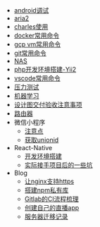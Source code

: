 
- [android调试](./android调试.md)
- [aria2](./aria2.md)
- [charles使用](./charles使用.md)
- [docker常用命令](./docker常用命令.md)
- [gcp vm常用命令](./gcp-vm常用命令.md)
- [git常用命令](./git常用命令.md)
- [NAS](./NAS.md)
- [php开发环境搭建-Yii2](./php开发环境搭建-Yii2.md)
- [vscode常用命令](./vscode常用命令.md)
- [压力测试](./压力测试.md)
- [机器学习](./机器学习.md)
- [设计图交付验收注意事项](./设计图交付验收注意事项.md)
- [路由器](./路由器.md)
- 微信小程序
  - [注意点](./微信小程序/注意点.md) 
  - [获取unionid](./微信小程序/获取unionid.md)
- React-Native
  - [开发环境搭建](./React-Native/开发环境搭建.md) 
  - [实际接手项目后的一些坑](./React-Native/实际接手项目后的一些坑.md)
- Blog
  - [让nginx支持https](./blog/2018.10.10-让nginx支持https.md)
  - [搭建npm私有库](./blog/2018.4.26-搭建npm私有库.md)
  - [Gitlab的CI流程梳理](./blog/2018.4.2-Gitlab的CI流程梳理.md)
  - [创建自己的直播app](./blog/2018.2.1-创建自己的直播app.md)
  - [服务器迁移记录](./blog/2017.12.18-服务器迁移记录.md)